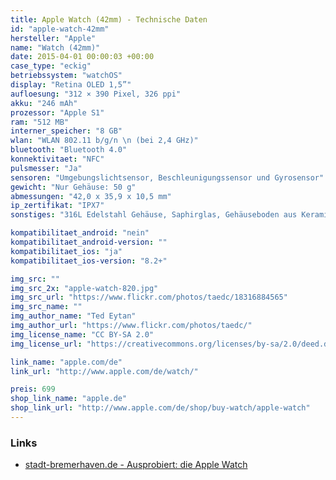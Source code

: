 ```yaml
---
title: Apple Watch (42mm) - Technische Daten
id: "apple-watch-42mm"
hersteller: "Apple"
name: "Watch (42mm)"
date: 2015-04-01 00:00:03 +00:00
case_type: "eckig"
betriebssystem: "watchOS"
display: "Retina OLED 1,5”"
aufloesung: "312 × 390 Pixel, 326 ppi"
akku: "246 mAh"
prozessor: "Apple S1"
ram: "512 MB"
interner_speicher: "8 GB"
wlan: "WLAN 802.11 b/g/n \n (bei 2,4 GHz)"
bluetooth: "Bluetooth 4.0"
konnektivitaet: "NFC"
pulsmesser: "Ja"
sensoren: "Umgebungslichtsensor, Beschleunigungssensor und Gyrosensor"
gewicht: "Nur Gehäuse: 50 g"
abmessungen: "42,0 x 35,9 x 10,5 mm"
ip_zertifikat: "IPX7"
sonstiges: "316L Edelstahl Gehäuse, Saphirglas, Gehäuseboden aus Keramik, Retina Display mit Force Touch, verschiedene Armbänder, Digital Crown, Lautsprecher und Mikrofon, Gehäuse auch in Space Black"

kompatibilitaet_android: "nein"
kompatibilitaet_android-version: ""
kompatibilitaet_ios: "ja"
kompatibilitaet_ios-version: "8.2+"

img_src: ""
img_src_2x: "apple-watch-820.jpg"
img_src_url: "https://www.flickr.com/photos/taedc/18316884565"
img_src_name: ""
img_author_name: "Ted Eytan"
img_author_url: "https://www.flickr.com/photos/taedc/"
img_license_name: "CC BY-SA 2.0"
img_license_url: "https://creativecommons.org/licenses/by-sa/2.0/deed.de"

link_name: "apple.com/de"
link_url: "http://www.apple.com/de/watch/"

preis: 699
shop_link_name: "apple.de"
shop_link_url: "http://www.apple.com/de/shop/buy-watch/apple-watch"
---
```


### Links
* [stadt-bremerhaven.de - Ausprobiert: die Apple Watch](http://stadt-bremerhaven.de/ausprobiert-die-apple-watch/)
